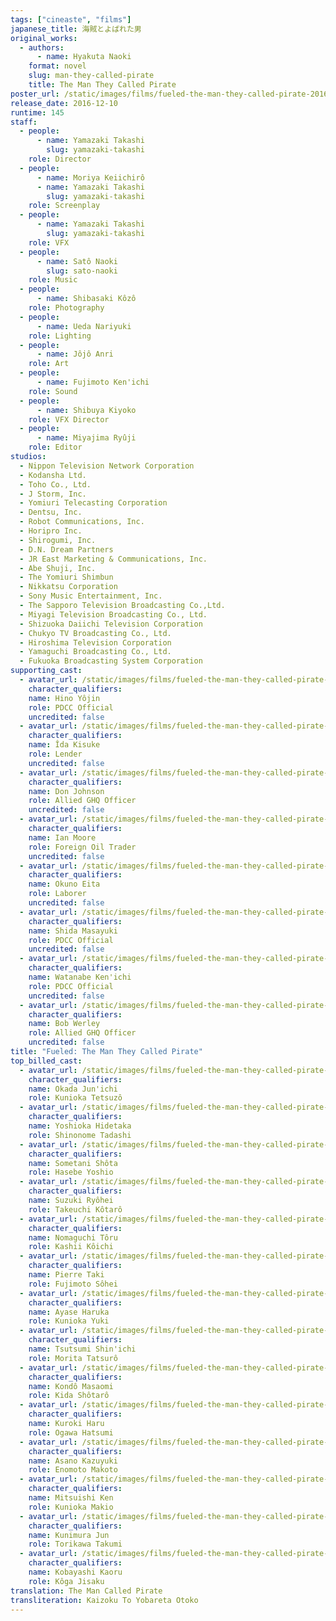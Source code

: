 ```yaml
---
tags: ["cineaste", "films"]
japanese_title: 海賊とよばれた男
original_works:
  - authors:
      - name: Hyakuta Naoki
    format: novel
    slug: man-they-called-pirate
    title: The Man They Called Pirate
poster_url: /static/images/films/fueled-the-man-they-called-pirate-2016/posters/poster.webp
release_date: 2016-12-10
runtime: 145
staff:
  - people:
      - name: Yamazaki Takashi
        slug: yamazaki-takashi
    role: Director
  - people:
      - name: Moriya Keiichirô
      - name: Yamazaki Takashi
        slug: yamazaki-takashi
    role: Screenplay
  - people:
      - name: Yamazaki Takashi
        slug: yamazaki-takashi
    role: VFX
  - people:
      - name: Satô Naoki
        slug: sato-naoki
    role: Music
  - people:
      - name: Shibasaki Kôzô
    role: Photography
  - people:
      - name: Ueda Nariyuki
    role: Lighting
  - people:
      - name: Jôjô Anri
    role: Art
  - people:
      - name: Fujimoto Ken'ichi
    role: Sound
  - people:
      - name: Shibuya Kiyoko
    role: VFX Director
  - people:
      - name: Miyajima Ryûji
    role: Editor
studios:
  - Nippon Television Network Corporation
  - Kodansha Ltd.
  - Toho Co., Ltd.
  - J Storm, Inc.
  - Yomiuri Telecasting Corporation
  - Dentsu, Inc.
  - Robot Communications, Inc.
  - Horipro Inc.
  - Shirogumi, Inc.
  - D.N. Dream Partners
  - JR East Marketing & Communications, Inc.
  - Abe Shuji, Inc.
  - The Yomiuri Shimbun
  - Nikkatsu Corporation
  - Sony Music Entertainment, Inc.
  - The Sapporo Television Broadcasting Co.,Ltd.
  - Miyagi Television Broadcasting Co., Ltd.
  - Shizuoka Daiichi Television Corporation
  - Chukyo TV Broadcasting Co., Ltd.
  - Hiroshima Television Corporation
  - Yamaguchi Broadcasting Co., Ltd.
  - Fukuoka Broadcasting System Corporation
supporting_cast:
  - avatar_url: /static/images/films/fueled-the-man-they-called-pirate-2016/cast-avatars/yuji-hino-0.webp
    character_qualifiers:
    name: Hino Yôjin
    role: PDCC Official
    uncredited: false
  - avatar_url: /static/images/films/fueled-the-man-they-called-pirate-2016/cast-avatars/kisuke-iida-0.webp
    character_qualifiers:
    name: Îda Kisuke
    role: Lender
    uncredited: false
  - avatar_url: /static/images/films/fueled-the-man-they-called-pirate-2016/cast-avatars/don-johnson-0.webp
    character_qualifiers:
    name: Don Johnson
    role: Allied GHQ Officer
    uncredited: false
  - avatar_url: /static/images/films/fueled-the-man-they-called-pirate-2016/cast-avatars/ian-moore-0.webp
    character_qualifiers:
    name: Ian Moore
    role: Foreign Oil Trader
    uncredited: false
  - avatar_url: /static/images/films/fueled-the-man-they-called-pirate-2016/cast-avatars/eita-okuno-0.webp
    character_qualifiers:
    name: Okuno Eita
    role: Laborer
    uncredited: false
  - avatar_url: /static/images/films/fueled-the-man-they-called-pirate-2016/cast-avatars/masayuki-shida-0.webp
    character_qualifiers:
    name: Shida Masayuki
    role: PDCC Official
    uncredited: false
  - avatar_url: /static/images/films/fueled-the-man-they-called-pirate-2016/cast-avatars/kenichi-watanabe-0.webp
    character_qualifiers:
    name: Watanabe Ken'ichi
    role: PDCC Official
    uncredited: false
  - avatar_url: /static/images/films/fueled-the-man-they-called-pirate-2016/cast-avatars/bob-werley-0.webp
    character_qualifiers:
    name: Bob Werley
    role: Allied GHQ Officer
    uncredited: false
title: "Fueled: The Man They Called Pirate"
top_billed_cast:
  - avatar_url: /static/images/films/fueled-the-man-they-called-pirate-2016/cast-avatars/junichi-okada-0.webp
    character_qualifiers:
    name: Okada Jun'ichi
    role: Kunioka Tetsuzô
  - avatar_url: /static/images/films/fueled-the-man-they-called-pirate-2016/cast-avatars/hidetaka-yoshioka-0.webp
    character_qualifiers:
    name: Yoshioka Hidetaka
    role: Shinonome Tadashi
  - avatar_url: /static/images/films/fueled-the-man-they-called-pirate-2016/cast-avatars/shota-sometani-0.webp
    character_qualifiers:
    name: Sometani Shôta
    role: Hasebe Yoshio
  - avatar_url: /static/images/films/fueled-the-man-they-called-pirate-2016/cast-avatars/ryohei-suzuki-0.webp
    character_qualifiers:
    name: Suzuki Ryôhei
    role: Takeuchi Kôtarô
  - avatar_url: /static/images/films/fueled-the-man-they-called-pirate-2016/cast-avatars/toru-nomaguchi-0.webp
    character_qualifiers:
    name: Nomaguchi Tôru
    role: Kashii Kôichi
  - avatar_url: /static/images/films/fueled-the-man-they-called-pirate-2016/cast-avatars/pierre-taki-0.webp
    character_qualifiers:
    name: Pierre Taki
    role: Fujimoto Sôhei
  - avatar_url: /static/images/films/fueled-the-man-they-called-pirate-2016/cast-avatars/haruka-ayase-0.webp
    character_qualifiers:
    name: Ayase Haruka
    role: Kunioka Yuki
  - avatar_url: /static/images/films/fueled-the-man-they-called-pirate-2016/cast-avatars/shinichi-tsutsumi-0.webp
    character_qualifiers:
    name: Tsutsumi Shin'ichi
    role: Morita Tatsurô
  - avatar_url: /static/images/films/fueled-the-man-they-called-pirate-2016/cast-avatars/masaomi-kondo-0.webp
    character_qualifiers:
    name: Kondô Masaomi
    role: Kida Shôtarô
  - avatar_url: /static/images/films/fueled-the-man-they-called-pirate-2016/cast-avatars/haru-kuroki-0.webp
    character_qualifiers:
    name: Kuroki Haru
    role: Ogawa Hatsumi
  - avatar_url: /static/images/films/fueled-the-man-they-called-pirate-2016/cast-avatars/kazuyuki-asano-0.webp
    character_qualifiers:
    name: Asano Kazuyuki
    role: Enomoto Makoto
  - avatar_url: /static/images/films/fueled-the-man-they-called-pirate-2016/cast-avatars/ken-mitsuishi-0.webp
    character_qualifiers:
    name: Mitsuishi Ken
    role: Kunioka Makio
  - avatar_url: /static/images/films/fueled-the-man-they-called-pirate-2016/cast-avatars/jun-kunimura-0.webp
    character_qualifiers:
    name: Kunimura Jun
    role: Torikawa Takumi
  - avatar_url: /static/images/films/fueled-the-man-they-called-pirate-2016/cast-avatars/kaoru-kobayashi-0.webp
    character_qualifiers:
    name: Kobayashi Kaoru
    role: Kôga Jisaku
translation: The Man Called Pirate
transliteration: Kaizoku To Yobareta Otoko
---
```

